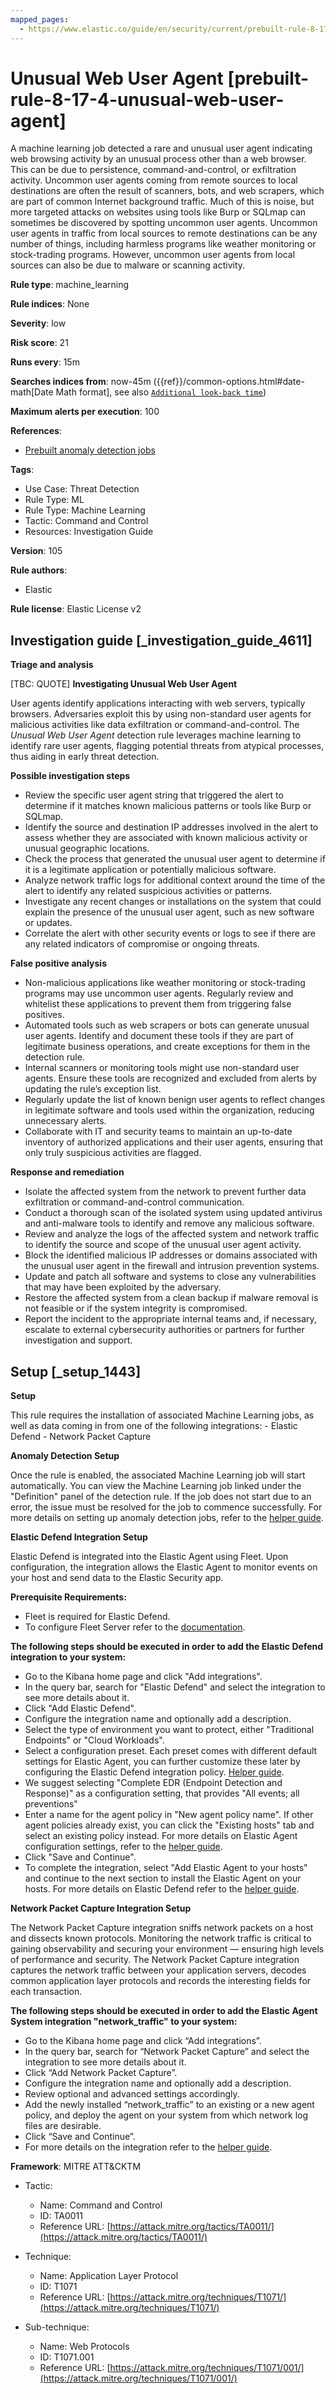 ```yaml
---
mapped_pages:
  - https://www.elastic.co/guide/en/security/current/prebuilt-rule-8-17-4-unusual-web-user-agent.html
---
```


# Unusual Web User Agent [prebuilt-rule-8-17-4-unusual-web-user-agent]

A machine learning job detected a rare and unusual user agent indicating web browsing activity by an unusual process other than a web browser. This can be due to persistence, command-and-control, or exfiltration activity. Uncommon user agents coming from remote sources to local destinations are often the result of scanners, bots, and web scrapers, which are part of common Internet background traffic. Much of this is noise, but more targeted attacks on websites using tools like Burp or SQLmap can sometimes be discovered by spotting uncommon user agents. Uncommon user agents in traffic from local sources to remote destinations can be any number of things, including harmless programs like weather monitoring or stock-trading programs. However, uncommon user agents from local sources can also be due to malware or scanning activity.

**Rule type**: machine_learning

**Rule indices**: None

**Severity**: low

**Risk score**: 21

**Runs every**: 15m

**Searches indices from**: now-45m ({{ref}}/common-options.html#date-math[Date Math format], see also [`Additional look-back time`](docs-content://solutions/security/detect-and-alert/create-detection-rule.md#rule-schedule))

**Maximum alerts per execution**: 100

**References**:

* [Prebuilt anomaly detection jobs](docs-content://reference/security/prebuilt-anomaly-detection-jobs.md)

**Tags**:

* Use Case: Threat Detection
* Rule Type: ML
* Rule Type: Machine Learning
* Tactic: Command and Control
* Resources: Investigation Guide

**Version**: 105

**Rule authors**:

* Elastic

**Rule license**: Elastic License v2

## Investigation guide [_investigation_guide_4611]

**Triage and analysis**

[TBC: QUOTE]
**Investigating Unusual Web User Agent**

User agents identify applications interacting with web servers, typically browsers. Adversaries exploit this by using non-standard user agents for malicious activities like data exfiltration or command-and-control. The *Unusual Web User Agent* detection rule leverages machine learning to identify rare user agents, flagging potential threats from atypical processes, thus aiding in early threat detection.

**Possible investigation steps**

* Review the specific user agent string that triggered the alert to determine if it matches known malicious patterns or tools like Burp or SQLmap.
* Identify the source and destination IP addresses involved in the alert to assess whether they are associated with known malicious activity or unusual geographic locations.
* Check the process that generated the unusual user agent to determine if it is a legitimate application or potentially malicious software.
* Analyze network traffic logs for additional context around the time of the alert to identify any related suspicious activities or patterns.
* Investigate any recent changes or installations on the system that could explain the presence of the unusual user agent, such as new software or updates.
* Correlate the alert with other security events or logs to see if there are any related indicators of compromise or ongoing threats.

**False positive analysis**

* Non-malicious applications like weather monitoring or stock-trading programs may use uncommon user agents. Regularly review and whitelist these applications to prevent them from triggering false positives.
* Automated tools such as web scrapers or bots can generate unusual user agents. Identify and document these tools if they are part of legitimate business operations, and create exceptions for them in the detection rule.
* Internal scanners or monitoring tools might use non-standard user agents. Ensure these tools are recognized and excluded from alerts by updating the rule’s exception list.
* Regularly update the list of known benign user agents to reflect changes in legitimate software and tools used within the organization, reducing unnecessary alerts.
* Collaborate with IT and security teams to maintain an up-to-date inventory of authorized applications and their user agents, ensuring that only truly suspicious activities are flagged.

**Response and remediation**

* Isolate the affected system from the network to prevent further data exfiltration or command-and-control communication.
* Conduct a thorough scan of the isolated system using updated antivirus and anti-malware tools to identify and remove any malicious software.
* Review and analyze the logs of the affected system and network traffic to identify the source and scope of the unusual user agent activity.
* Block the identified malicious IP addresses or domains associated with the unusual user agent in the firewall and intrusion prevention systems.
* Update and patch all software and systems to close any vulnerabilities that may have been exploited by the adversary.
* Restore the affected system from a clean backup if malware removal is not feasible or if the system integrity is compromised.
* Report the incident to the appropriate internal teams and, if necessary, escalate to external cybersecurity authorities or partners for further investigation and support.


## Setup [_setup_1443]

**Setup**

This rule requires the installation of associated Machine Learning jobs, as well as data coming in from one of the following integrations: - Elastic Defend - Network Packet Capture

**Anomaly Detection Setup**

Once the rule is enabled, the associated Machine Learning job will start automatically. You can view the Machine Learning job linked under the "Definition" panel of the detection rule. If the job does not start due to an error, the issue must be resolved for the job to commence successfully. For more details on setting up anomaly detection jobs, refer to the [helper guide](docs-content://explore-analyze/machine-learning/anomaly-detection.md).

**Elastic Defend Integration Setup**

Elastic Defend is integrated into the Elastic Agent using Fleet. Upon configuration, the integration allows the Elastic Agent to monitor events on your host and send data to the Elastic Security app.

**Prerequisite Requirements:**

* Fleet is required for Elastic Defend.
* To configure Fleet Server refer to the [documentation](docs-content://reference/ingestion-tools/fleet/fleet-server.md).

**The following steps should be executed in order to add the Elastic Defend integration to your system:**

* Go to the Kibana home page and click "Add integrations".
* In the query bar, search for "Elastic Defend" and select the integration to see more details about it.
* Click "Add Elastic Defend".
* Configure the integration name and optionally add a description.
* Select the type of environment you want to protect, either "Traditional Endpoints" or "Cloud Workloads".
* Select a configuration preset. Each preset comes with different default settings for Elastic Agent, you can further customize these later by configuring the Elastic Defend integration policy. [Helper guide](docs-content://solutions/security/configure-elastic-defend/configure-an-integration-policy-for-elastic-defend.md).
* We suggest selecting "Complete EDR (Endpoint Detection and Response)" as a configuration setting, that provides "All events; all preventions"
* Enter a name for the agent policy in "New agent policy name". If other agent policies already exist, you can click the "Existing hosts" tab and select an existing policy instead. For more details on Elastic Agent configuration settings, refer to the [helper guide](docs-content://reference/ingestion-tools/fleet/agent-policy.md).
* Click "Save and Continue".
* To complete the integration, select "Add Elastic Agent to your hosts" and continue to the next section to install the Elastic Agent on your hosts. For more details on Elastic Defend refer to the [helper guide](docs-content://solutions/security/configure-elastic-defend/install-elastic-defend.md).

**Network Packet Capture Integration Setup**

The Network Packet Capture integration sniffs network packets on a host and dissects known protocols. Monitoring the network traffic is critical to gaining observability and securing your environment — ensuring high levels of performance and security. The Network Packet Capture integration captures the network traffic between your application servers, decodes common application layer protocols and records the interesting fields for each transaction.

**The following steps should be executed in order to add the Elastic Agent System integration "network_traffic" to your system:**

* Go to the Kibana home page and click “Add integrations”.
* In the query bar, search for “Network Packet Capture” and select the integration to see more details about it.
* Click “Add Network Packet Capture”.
* Configure the integration name and optionally add a description.
* Review optional and advanced settings accordingly.
* Add the newly installed “network_traffic” to an existing or a new agent policy, and deploy the agent on your system from which network log files are desirable.
* Click “Save and Continue”.
* For more details on the integration refer to the [helper guide](https://docs.elastic.co/integrations/network_traffic).

**Framework**: MITRE ATT&CKTM

* Tactic:

    * Name: Command and Control
    * ID: TA0011
    * Reference URL: [https://attack.mitre.org/tactics/TA0011/](https://attack.mitre.org/tactics/TA0011/)

* Technique:

    * Name: Application Layer Protocol
    * ID: T1071
    * Reference URL: [https://attack.mitre.org/techniques/T1071/](https://attack.mitre.org/techniques/T1071/)

* Sub-technique:

    * Name: Web Protocols
    * ID: T1071.001
    * Reference URL: [https://attack.mitre.org/techniques/T1071/001/](https://attack.mitre.org/techniques/T1071/001/)



